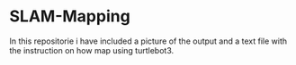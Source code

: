 # SLAM-Mapping

In this repositorie i have included a picture of the output and a text file with the instruction on how map using turtlebot3.


